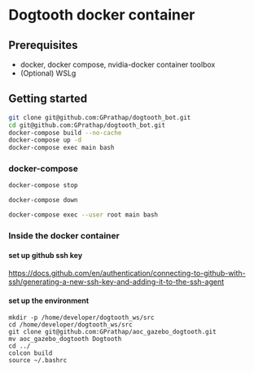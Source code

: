 # Dogtooth docker container 

## Prerequisites

* docker, docker compose, nvidia-docker container toolbox 
* (Optional) WSLg

## Getting started

```bash
git clone git@github.com:GPrathap/dogtooth_bot.git
cd git@github.com:GPrathap/dogtooth_bot.git
docker-compose build --no-cache
docker-compose up -d
docker-compose exec main bash
```

### docker-compose

```bash
docker-compose stop
```

```bash
docker-compose down
```

```bash
docker-compose exec --user root main bash
```

### Inside the docker container 
#### set up github ssh key 
https://docs.github.com/en/authentication/connecting-to-github-with-ssh/generating-a-new-ssh-key-and-adding-it-to-the-ssh-agent 

#### set up the environment 
    mkdir -p /home/developer/dogtooth_ws/src 
    cd /home/developer/dogtooth_ws/src 
    git clone git@github.com:GPrathap/aoc_gazebo_dogtooth.git 
    mv aoc_gazebo_dogtooth Dogtooth
    cd ../
    colcon build 
    source ~/.bashrc 

